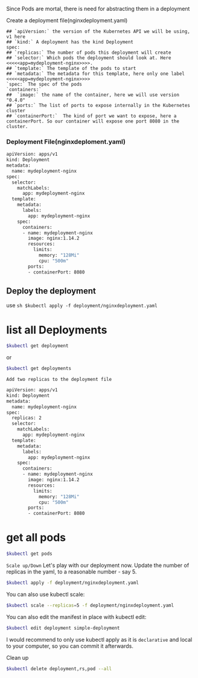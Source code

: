 Since Pods are mortal, there is need for abstracting them in a deployment

Create a deployment file(nginxdeployment.yaml)
```
## `apiVersion:` the version of the Kubernetes API we will be using, v1 here
## `kind:` A deployment has the kind Deployment
spec:
## `replicas:` The number of pods this deployment will create
## `selector:` Which pods the deployment should look at. Here <<<<<app=mydeployment-nginx>>>>.
## `template:` The template of the pods to start
## `metadata:` The metadata for this template, here only one label <<<<<app=mydeployment-nginx>>>>
`spec:` The spec of the pods
`containers:`
##  `image:` the name of the container, here we will use version "0.4.0"
## `ports:` The list of ports to expose internally in the Kubernetes cluster
## `containerPort:`  The kind of port we want to expose, here a containerPort. So our container will expose one port 8080 in the cluster.
```
### Deployment File(nginxdeploment.yaml)
```sh
apiVersion: apps/v1
kind: Deployment
metadata:
  name: mydeployment-nginx
spec:
  selector:
    matchLabels:
      app: mydeployment-nginx
  template:
    metadata:
      labels:
        app: mydeployment-nginx
    spec:
      containers:
      - name: mydeployment-nginx
        image: nginx:1.14.2
        resources:
          limits:
            memory: "128Mi"
            cpu: "500m"
        ports:
        - containerPort: 8080
```

## Deploy the deployment
use ```sh
$kubectl apply -f deployment/nginxdeployment.yaml```

# list all Deployments
```sh
$kubectl get deployment
``` 
or 
```sh
$kubectl get deployments
```

`Add two replicas to the deployment file`

```sh
apiVersion: apps/v1
kind: Deployment
metadata:
  name: mydeployment-nginx
spec:
  replicas: 2
  selector:
    matchLabels:
      app: mydeployment-nginx
  template:
    metadata:
      labels:
        app: mydeployment-nginx
    spec:
      containers:
      - name: mydeployment-nginx
        image: nginx:1.14.2
        resources:
          limits:
            memory: "128Mi"
            cpu: "500m"
        ports:
        - containerPort: 8080
```

# get  all pods
```sh
$kubectl get pods
``` 

`Scale up/Down`
Let's play with our deployment now. Update the number of replicas in the yaml, to a reasonable number - say 5.
```sh
$kubectl apply -f deployment/nginxdeployment.yaml
```

You can also use kubectl scale:
```sh
$kubectl scale --replicas=5 -f deployment/nginxdeployment.yaml
```

You can also edit the manifest in place with kubectl edit:
```sh
$kubectl edit deployment simple-deployment
```

I would recommend to only use kubectl apply as it is `declarative` and local to your computer, so you can commit it afterwards.

Clean up
```sh
$kubectl delete deployment,rs,pod --all
```